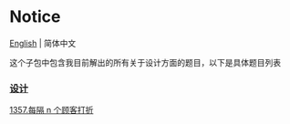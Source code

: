 # Notice
[English](https://github.com/cartoonYu/LeetCodeSolution/blob/master/Solution/src/Design/README.md) | 简体中文

这个子包中包含我目前解出的所有关于设计方面的题目，以下是具体题目列表

### [设计](https://github.com/cartoonYu/LeetCodeSolution/blob/master/Solution/src/Design)
[1357.每隔 n 个顾客打折](https://github.com/cartoonYu/LeetCodeSolution/blob/master/Solution/src/Design/Solution1357.java)